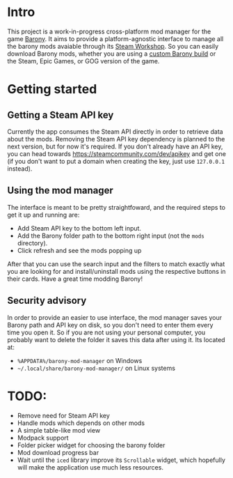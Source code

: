 # Intro
This project is a work-in-progress cross-platform mod manager for the game
[Barony](https://store.steampowered.com/app/371970/Barony/). It aims to provide
a platform-agnostic interface to manage all the barony mods avaiable through its
[Steam Workshop](https://steamcommunity.com/workshop/about/?appid=371970). So
you can easily download Barony mods, whether you are using a [custom Barony build](https://github.com/TurningWheel/Barony)
or the Steam, Epic Games, or GOG version of the game.

# Getting started

## Getting a Steam API key
Currently the app consumes the Steam API directly in order to retrieve data
about the mods. Removing the Steam API key dependency is planned to the next
version, but for now it's required. If you don't already have an API key, you
can head towards https://steamcommunity.com/dev/apikey and get one (if you don't
want to put a domain when creating the key, just use `127.0.0.1` instead).

## Using the mod manager
The interface is meant to be pretty straightfoward, and the required steps to
get it up and running are:

- Add Steam API key to the bottom left input.
- Add the Barony folder path to the bottom right input (not the `mods` directory).
- Click refresh and see the mods popping up

After that you can use the search input and the filters to match exactly what
you are looking for and install/uninstall mods using the respective buttons in
their cards. Have a great time modding Barony!

## Security advisory
In order to provide an easier to use interface, the mod manager saves your Barony
path and API key on disk, so you don't need to enter them every time you open
it. So if you are not using your personal computer, you probably want to delete
the folder it saves this data after using it. Its located at:
- `%APPDATA%/barony-mod-manager` on Windows
- `~/.local/share/barony-mod-manager/` on Linux systems

# TODO:
- Remove need for Steam API key
- Handle mods which depends on other mods
- A simple table-like mod view
- Modpack support
- Folder picker widget for choosing the barony folder
- Mod download progress bar
- Wait until the `iced` library improve its `Scrollable` widget, which hopefully
  will make the application use much less resources.
